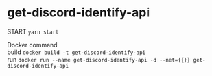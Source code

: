 # get-discord-identify-api

START
`yarn start`

Docker command  
build `docker build -t get-discord-identify-api`  
run `docker run --name get-discord-identify-api -d --net={{}} get-discord-identify-api`
